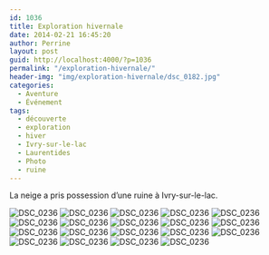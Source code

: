 ```yaml
---
id: 1036
title: Exploration hivernale
date: 2014-02-21 16:45:20
author: Perrine
layout: post
guid: http://localhost:4000/?p=1036
permalink: "/exploration-hivernale/"
header-img: "img/exploration-hivernale/dsc_0182.jpg"
categories:
  - Aventure
  - Événement
tags:
  - découverte
  - exploration
  - hiver
  - Ivry-sur-le-lac
  - Laurentides
  - Photo
  - ruine
---
```

La neige a pris possession d&rsquo;une ruine à Ivry-sur-le-lac.

<img src="http://localhost:4000/img/exploration-hivernale/dsc_0236.jpg" alt="DSC_0236" />
<img src="http://localhost:4000/img/exploration-hivernale/dsc_0261.jpg" alt="DSC_0236" />
<img src="http://localhost:4000/img/exploration-hivernale/dsc_0150.jpg" alt="DSC_0236" />
<img src="http://localhost:4000/img/exploration-hivernale/dsc_0153.jpg" alt="DSC_0236" />
<img src="http://localhost:4000/img/exploration-hivernale/dsc_0182.jpg" alt="DSC_0236" />
<img src="http://localhost:4000/img/exploration-hivernale/dsc_0171.jpg" alt="DSC_0236" />
<img src="http://localhost:4000/img/exploration-hivernale/dsc_0173.jpg" alt="DSC_0236" />
<img src="http://localhost:4000/img/exploration-hivernale/dsc_0240.jpg" alt="DSC_0236" />
<img src="http://localhost:4000/img/exploration-hivernale/dsc_0163.jpg" alt="DSC_0236" />
<img src="http://localhost:4000/img/exploration-hivernale/dsc_0137.jpg" alt="DSC_0236" />
<img src="http://localhost:4000/img/exploration-hivernale/dsc_0189.jpg" alt="DSC_0236" />
<img src="http://localhost:4000/img/exploration-hivernale/dsc_0164.jpg" alt="DSC_0236" />
<img src="http://localhost:4000/img/exploration-hivernale/dsc_0239.jpg" alt="DSC_0236" />
<img src="http://localhost:4000/img/exploration-hivernale/dsc_0234.jpg" alt="DSC_0236" />
<img src="http://localhost:4000/img/exploration-hivernale/dsc_0208.jpg" alt="DSC_0236" />
<img src="http://localhost:4000/img/exploration-hivernale/dsc_0147.jpg" alt="DSC_0236" />
<img src="http://localhost:4000/img/exploration-hivernale/dsc_0131.jpg" alt="DSC_0236" />
<img src="http://localhost:4000/img/exploration-hivernale/dsc_0253.jpg" alt="DSC_0236" />
<img src="http://localhost:4000/img/exploration-hivernale/dsc_0110.jpg" alt="DSC_0236" />
